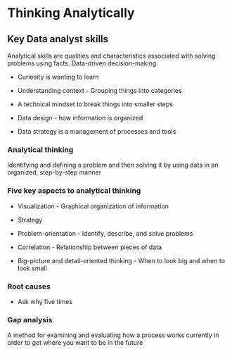 # Thinking Analytically

## Key Data analyst skills

Analytical skills are qualities and characteristics associated with solving problems using facts.  Data-driven decision-making.

* Curiosity is wanting to learn

* Understanding context - Grouping things into categories

* A technical mindset to break things into smaller steps

* Data design - how information is organized

* Data strategy is a management of processes and tools

### Analytical thinking

Identifying and defining a problem and then solving it by using data in an organized, step-by-step manner

### Five key aspects to analytical thinking

* Visualization - Graphical organization of information

* Strategy

* Problem-orientation - Identify, describe, and solve problems

* Correlation - Relationship between pieces of data

* Big-picture and detail-oriented thinking - When to look big and when to look small

### Root causes

* Ask why five times

### Gap analysis

A method for examining and evaluating how a process works currently in order to get where you want to be in the future
